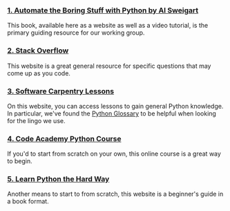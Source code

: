 ### [1. Automate the Boring Stuff with Python by Al Sweigart](https://automatetheboringstuff.com/)
This book, available here as a website as well as a video tutorial, is the primary guiding resource for our working group.

### [2. Stack Overflow](https://stackoverflow.com/)
This website is a great general resource for specific questions that may come up as you code.

### [3. Software Carpentry Lessons](https://software-carpentry.org/lessons/)
On this website, you can access lessons to gain general Python knowledge. In particular, we've found the [Python Glossary](https://swcarpentry.github.io/python-novice-inflammation/reference/) to be helpful when looking for the lingo we use.

### [4. Code Academy Python Course](https://www.codecademy.com/en/tracks/python)
If you'd to start from scratch on your own, this online course is a great way to begin.

### [5. Learn Python the Hard Way](https://learnpythonthehardway.org/)
Another means to start to from scratch, this website is a beginner's guide in a book format.
